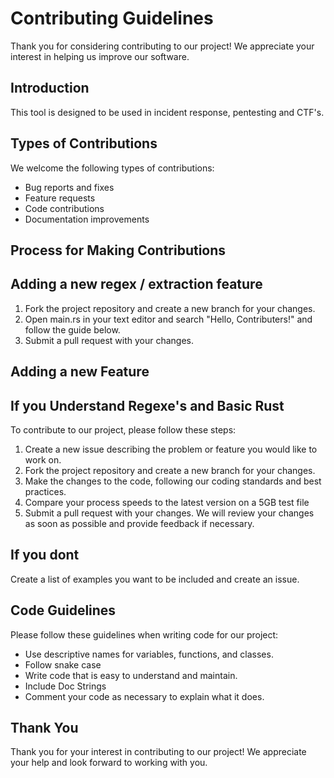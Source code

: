 # Contributing Guidelines

Thank you for considering contributing to our project! We appreciate your interest in helping us improve our software.

## Introduction
This tool is designed to be used in incident response, pentesting and CTF's.

## Types of Contributions

We welcome the following types of contributions:
- Bug reports and fixes
- Feature requests
- Code contributions
- Documentation improvements

## Process for Making Contributions

## Adding a new regex / extraction feature
1. Fork the project repository and create a new branch for your changes.
2. Open main.rs in your text editor and search "Hello, Contributers!" and follow the guide below.
3. Submit a pull request with your changes. 

## Adding a new Feature
## If you Understand Regexe's and Basic Rust
To contribute to our project, please follow these steps:
1. Create a new issue describing the problem or feature you would like to work on.
2. Fork the project repository and create a new branch for your changes.
3. Make the changes to the code, following our coding standards and best practices.
4. Compare your process speeds to the latest version on a 5GB test file
5. Submit a pull request with your changes.
We will review your changes as soon as possible and provide feedback if necessary.

## If you dont
Create a list of examples you want to be included and create an issue. 

## Code Guidelines

Please follow these guidelines when writing code for our project:

- Use descriptive names for variables, functions, and classes.
- Follow snake case
- Write code that is easy to understand and maintain.
- Include Doc Strings
- Comment your code as necessary to explain what it does.

## Thank You

Thank you for your interest in contributing to our project! We appreciate your help and look forward to working with you.
